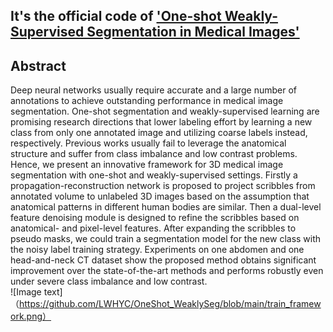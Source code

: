 ## It's the official code of ['One-shot Weakly-Supervised Segmentation in Medical Images'](https://arxiv.org/abs/2111.10773)
## Abstract
Deep neural networks usually require accurate and a large number of annotations to achieve outstanding performance in medical image segmentation. One-shot segmentation and weakly-supervised learning are promising research directions that lower labeling effort by learning a new class from only one annotated image and utilizing coarse labels instead, respectively. Previous works usually fail to leverage the anatomical structure and suffer from class imbalance and low contrast problems. Hence, we present an innovative framework for 3D medical image segmentation with one-shot and weakly-supervised settings. Firstly a propagation-reconstruction network is proposed to project scribbles from annotated volume to unlabeled 3D images based on the assumption that anatomical patterns in different human bodies are similar. Then a dual-level feature denoising module is designed to refine the scribbles based on anatomical- and pixel-level features. After expanding the scribbles to pseudo masks, we could train a segmentation model for the new class with the noisy label training strategy. Experiments on one abdomen and one head-and-neck CT dataset show the proposed method obtains significant improvement over the state-of-the-art methods and performs robustly even under severe class imbalance and low contrast.  
 ![Image text]（https://github.com/LWHYC/OneShot_WeaklySeg/blob/main/train_framework.png）
